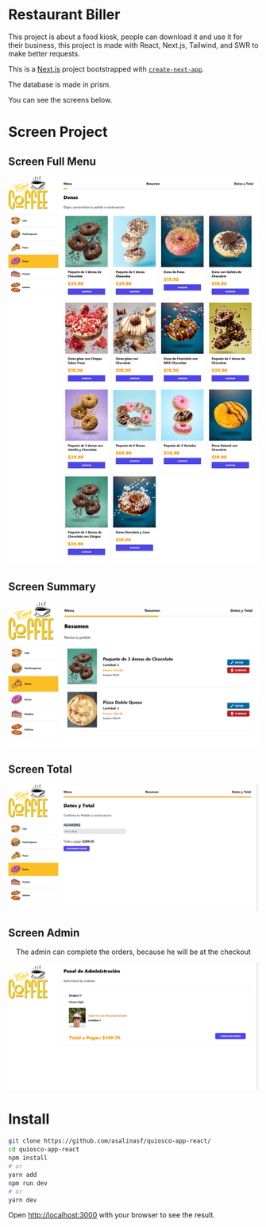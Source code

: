 # Restaurant Biller

This project is about a food kiosk, people can download it and use it for their business, this project is made with React, Next.js, Tailwind, and SWR to make better requests.

This is a [Next.js](https://nextjs.org/) project bootstrapped with [`create-next-app`](https://github.com/vercel/next.js/tree/canary/packages/create-next-app).


  The database is made in prism.

  You can see the screens below.
 
# Screen Project  

## Screen Full Menu  
<div align="center">
<img src="/public/assets/img/screenFull.png" >
</div>

## Screen Summary  
<div align="center">
<img src="/public/assets/img/screenResumen.png" >
</div>

## Screen Total  
<div align="center">
<img src="/public/assets/img/screenTotal.png" >
</div>

## Screen Admin  
<div align="center">
<p>The admin can complete the orders, because he will be at the checkout</p>
<img src="/public/assets/img/screenAdmin.png" >
</div>

# Install
```bash
git clone https://github.com/asalinasf/quiosco-app-react/
cd quiosco-app-react
npm install
# or
yarn add
npm run dev
# or 
yarn dev
```
Open [http://localhost:3000](http://localhost:3000) with your browser to see the result.
